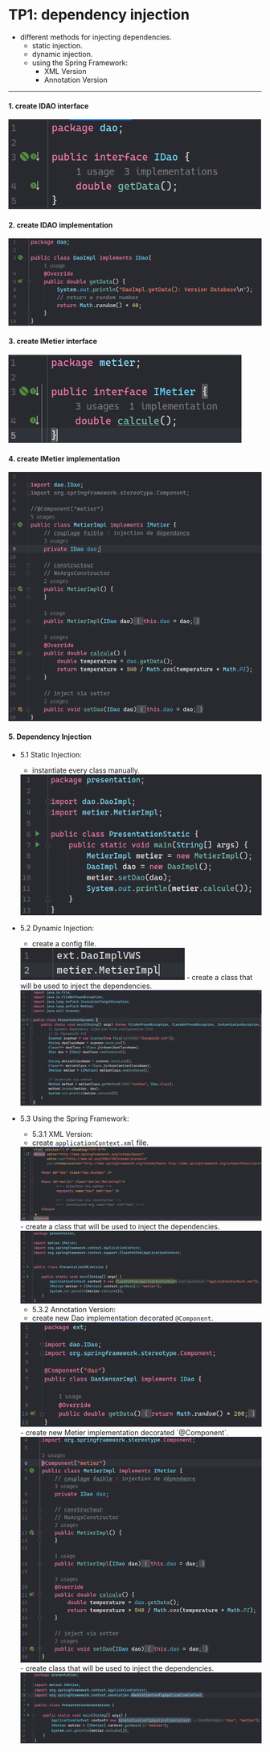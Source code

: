 # TP1: dependency injection

- different methods for injecting dependencies.
    - static injection.
    - dynamic injection.
    - using the Spring Framework:
        - XML Version
        - Annotation Version
---

#### 1. create IDAO interface
<img src="screenshoots/create-IDAO-interface.png" alt="create IDAO interface">

#### 2. create IDAO implementation
<img src="screenshoots/create-IDAO-implementation.png" alt="create IDAO implementation">

#### 3. create IMetier interface
<img src="screenshoots/create-IMetier-interface.png" alt="create IMetier interface">

#### 4. create IMetier implementation
<img src="screenshoots/create-IMetier-Implementation.png" alt="create IMetier implementation">

#### 5. Dependency Injection

- 5.1 Static Injection:
    - instantiate every class manually.
  <img src="screenshoots/static-di.png">
  
- 5.2 Dynamic Injection:
    - create a config file.
  <img src="screenshoots/config-file.png">
    - create a class that will be used to inject the dependencies.
  <img src="screenshoots/dynamic-di.png">
  
- 5.3 Using the Spring Framework:
  - 5.3.1 XML Version:
   - create `applicationContext.xml` file.
    <img src="screenshoots/applicationContext.png">
   - create a class that will be used to inject the dependencies.
    <img src="screenshoots/spring-xml-version.png">
    
  - 5.3.2 Annotation Version:
  - create new Dao implementation decorated `@Component`.
  <img src="screenshoots/new-dao-impl-with-component.png">
  - create new Metier implementation decorated `@Component`.
  <img src="screenshoots/metier-class-component.png">
  - create class that will be used to inject the dependencies.
  <img src="screenshoots/pres-annotations.png">
  

